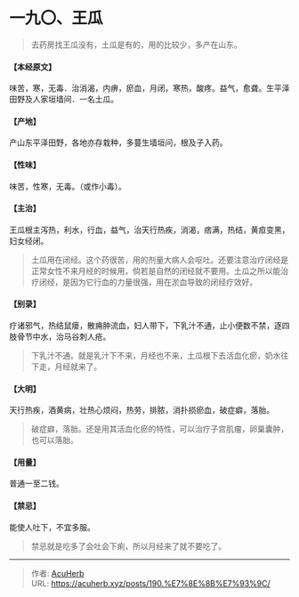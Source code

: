 # 一九〇、王瓜


> 去药房找王瓜没有，土瓜是有的，用的比较少，多产在山东。

#### 【本经原文】
味苦，寒，无毒．治消渴，内痹，瘀血，月闭，寒热，酸疼。益气，愈聋。生平泽田野及人家垣墙间．一名土瓜。
#### 【产地】
产山东平泽田野，各地亦存栽种，多蔓生墙垣问，根及子入药。
#### 【性味】
味苦，性寒，无毒。（或作小毒）。
#### 【主治】
王瓜根主泻热，利水，行血，益气，治天行热疾，消渴，痞满，热结，黄疸变黑，妇女经闭。

> 土瓜用在闭经。这个药很苦，用的剂量大病人会呕吐。还要注意治疗闭经是正常女性不来月经的时候用，倘若是自然的闭经就不要用。土瓜之所以能治疗闭经，是因为它行血的力量很强，用在淤血导致的闭经疗效好。

#### 【别录】
疗诸邪气，热结鼠瘘，散痈肿流血，妇人带下，下乳汁不通，止小便数不禁，逐四肢骨节中水，治马谷刺人疮。

> 下乳汁不通。就是乳汁下不来，月经也不来，土瓜根下去活血化瘀，奶水往下走，月经就来了。

#### 【大明】
天行热疾，酒黄病，壮热心烦闷，热劳，排脓，消扑损瘀血，破症癖，落胎。

> 破症癖，落胎。还是用其活血化瘀的特性，可以治疗子宫肌瘤，卵巢囊肿，也可以落胎。

#### 【用量】
普通一至二钱。
#### 【禁忌】
能使人吐下，不宜多服。

> 禁忌就是吃多了会吐会下痢，所以月经来了就不要吃了。

---

> 作者: [AcuHerb](https://acuherb.xyz)  
> URL: https://acuherb.xyz/posts/190.%E7%8E%8B%E7%93%9C/  


